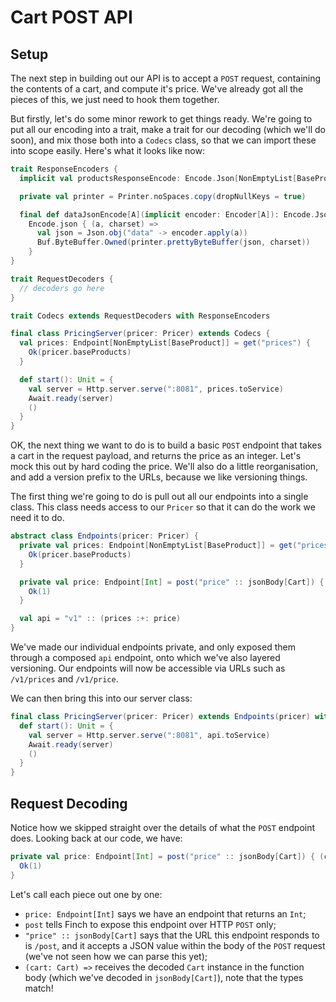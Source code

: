 # Cart POST API

## Setup

The next step in building out our API is to accept a `POST` request, containing the contents of a cart, and compute it's price. We've already got all the pieces of this, we just need to hook them together.

But firstly, let's do some minor rework to get things ready. We're going to put all our encoding into a trait, make a trait for our decoding (which we'll do soon), and mix those both into a `Codecs` class, so that we can import these into scope easily. Here's what it looks like now:

```scala
trait ResponseEncoders {
  implicit val productsResponseEncode: Encode.Json[NonEmptyList[BaseProduct]] = dataJsonEncode(baseProductsEncoder)

  private val printer = Printer.noSpaces.copy(dropNullKeys = true)

  final def dataJsonEncode[A](implicit encoder: Encoder[A]): Encode.Json[A] =
    Encode.json { (a, charset) =>
      val json = Json.obj("data" -> encoder.apply(a))
      Buf.ByteBuffer.Owned(printer.prettyByteBuffer(json, charset))
    }
}

trait RequestDecoders {
  // decoders go here
}

trait Codecs extends RequestDecoders with ResponseEncoders

final class PricingServer(pricer: Pricer) extends Codecs {
  val prices: Endpoint[NonEmptyList[BaseProduct]] = get("prices") {
    Ok(pricer.baseProducts)
  }

  def start(): Unit = {
    val server = Http.server.serve(":8081", prices.toService)
    Await.ready(server)
    ()
  }
}
```

OK, the next thing we want to do is to build a basic `POST` endpoint that takes a cart in the request payload, and returns the price as an integer. Let's mock this out by hard coding the price. We'll also do a little reorganisation, and add a version prefix to the URLs, because we like versioning things.

The first thing we're going to do is pull out all our endpoints into a single class. This class needs access to our `Pricer` so that it can do the work we need it to do.

```scala
abstract class Endpoints(pricer: Pricer) {
  private val prices: Endpoint[NonEmptyList[BaseProduct]] = get("prices") {
    Ok(pricer.baseProducts)
  }

  private val price: Endpoint[Int] = post("price" :: jsonBody[Cart]) { (cart: Cart) =>
    Ok(1)
  }

  val api = "v1" :: (prices :+: price)
}
```

We've made our individual endpoints private, and only exposed them through a composed `api` endpoint, onto which we've also layered versioning. Our endpoints will now be accessible via URLs such as `/v1/prices` and `/v1/price`.

We can then bring this into our server class:

```scala
final class PricingServer(pricer: Pricer) extends Endpoints(pricer) with Codecs {
  def start(): Unit = {
    val server = Http.server.serve(":8081", api.toService)
    Await.ready(server)
    ()
  }
}
```

## Request Decoding

Notice how we skipped straight over the details of what the `POST` endpoint does. Looking back at our code, we have:

```scala
private val price: Endpoint[Int] = post("price" :: jsonBody[Cart]) { (cart: Cart) =>
  Ok(1)
}
```

Let's call each piece out one by one:

* `price: Endpoint[Int]` says we have an endpoint that returns an `Int`;
* `post` tells Finch to expose this endpoint over HTTP `POST` only;
* `"price" :: jsonBody[Cart]` says that the URL this endpoint responds to is `/post`, and it accepts a JSON value within the body of the `POST` request (we've not seen how we can parse this yet);
* `(cart: Cart) =>` receives the decoded `Cart` instance in the function body (which we've decoded in `jsonBody[Cart]`), note that the types match!




